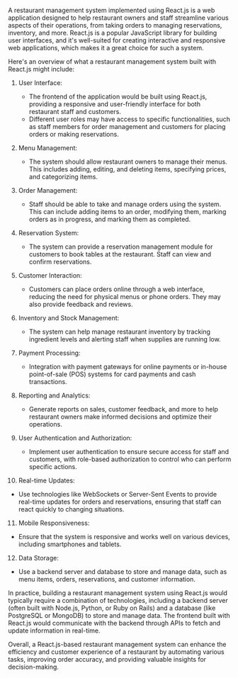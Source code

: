 A restaurant management system implemented using React.js is a web application designed to help restaurant owners and staff streamline various aspects of their operations, from taking orders to managing reservations, inventory, and more. React.js is a popular JavaScript library for building user interfaces, and it's well-suited for creating interactive and responsive web applications, which makes it a great choice for such a system.

Here's an overview of what a restaurant management system built with React.js might include:

1. User Interface:
   - The frontend of the application would be built using React.js, providing a responsive and user-friendly interface for both restaurant staff and customers.
   - Different user roles may have access to specific functionalities, such as staff members for order management and customers for placing orders or making reservations.

2. Menu Management:
   - The system should allow restaurant owners to manage their menus. This includes adding, editing, and deleting items, specifying prices, and categorizing items.

3. Order Management:
   - Staff should be able to take and manage orders using the system. This can include adding items to an order, modifying them, marking orders as in progress, and marking them as completed.

4. Reservation System:
   - The system can provide a reservation management module for customers to book tables at the restaurant. Staff can view and confirm reservations.

5. Customer Interaction:
   - Customers can place orders online through a web interface, reducing the need for physical menus or phone orders. They may also provide feedback and reviews.

6. Inventory and Stock Management:
   - The system can help manage restaurant inventory by tracking ingredient levels and alerting staff when supplies are running low.

7. Payment Processing:
   - Integration with payment gateways for online payments or in-house point-of-sale (POS) systems for card payments and cash transactions.

8. Reporting and Analytics:
   - Generate reports on sales, customer feedback, and more to help restaurant owners make informed decisions and optimize their operations.

9. User Authentication and Authorization:
   - Implement user authentication to ensure secure access for staff and customers, with role-based authorization to control who can perform specific actions.

10. Real-time Updates:
   - Use technologies like WebSockets or Server-Sent Events to provide real-time updates for orders and reservations, ensuring that staff can react quickly to changing situations.

11. Mobile Responsiveness:
   - Ensure that the system is responsive and works well on various devices, including smartphones and tablets.

12. Data Storage:
   - Use a backend server and database to store and manage data, such as menu items, orders, reservations, and customer information.

In practice, building a restaurant management system using React.js would typically require a combination of technologies, including a backend server (often built with Node.js, Python, or Ruby on Rails) and a database (like PostgreSQL or MongoDB) to store and manage data. The frontend built with React.js would communicate with the backend through APIs to fetch and update information in real-time.

Overall, a React.js-based restaurant management system can enhance the efficiency and customer experience of a restaurant by automating various tasks, improving order accuracy, and providing valuable insights for decision-making.
